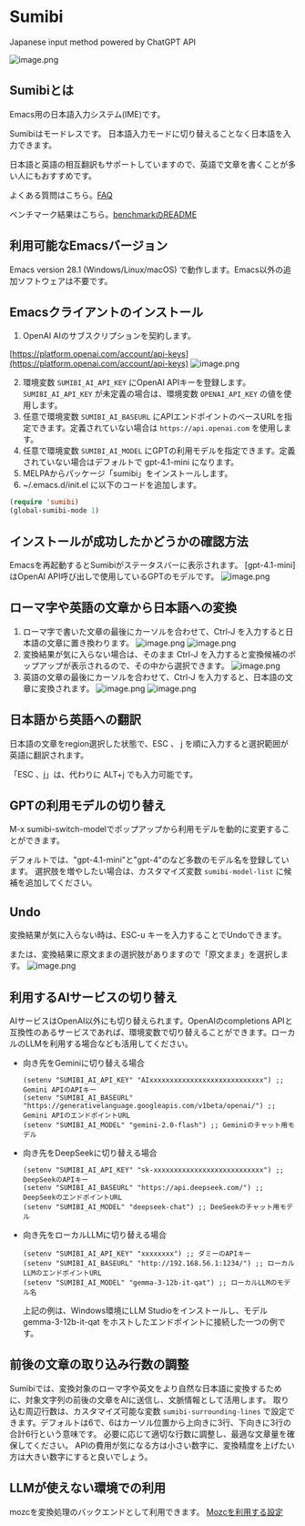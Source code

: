 # Sumibi

Japanese input method powered by ChatGPT API

![image.png](./images/sumibi_image.jpg)

## Sumibiとは

Emacs用の日本語入力システム(IME)です。

Sumibiはモードレスです。
日本語入力モードに切り替えることなく日本語を入力できます。

日本語と英語の相互翻訳もサポートしていますので、英語で文章を書くことが多い人にもおすすめです。

よくある質問はこちら。[FAQ](FAQ.md)

ベンチマーク結果はこちら。[benchmarkのREADME](benchmark/README.md)

## 利用可能なEmacsバージョン

Emacs version 28.1 (Windows/Linux/macOS) で動作します。Emacs以外の追加ソフトウェアは不要です。

## Emacsクライアントのインストール

1. OpenAI AIのサブスクリプションを契約します。

[https://platform.openai.com/account/api-keys](https://platform.openai.com/account/api-keys)
![image.png](./images/img_8.png)

2. 環境変数 `SUMIBI_AI_API_KEY` にOpenAI APIキーを登録します。`SUMIBI_AI_API_KEY` が未定義の場合は、環境変数 `OPENAI_API_KEY` の値を使用します。
3. 任意で環境変数 `SUMIBI_AI_BASEURL` にAPIエンドポイントのベースURLを指定できます。定義されていない場合は `https://api.openai.com` を使用します。
3. 任意で環境変数 `SUMIBI_AI_MODEL` にGPTの利用モデルを指定できます。定義されていない場合はデフォルトで gpt-4.1-mini になります。
4. MELPAからパッケージ「sumibi」をインストールします。
5. \~/.emacs.d/init.el に以下のコードを追加します。

```lisp
(require 'sumibi)
(global-sumibi-mode 1)
```

## インストールが成功したかどうかの確認方法

Emacsを再起動するとSumibiがステータスバーに表示されます。
[gpt-4.1-mini] はOpenAI API呼び出しで使用しているGPTのモデルです。
![image.png](./images/img_9.png)

## ローマ字や英語の文章から日本語への変換

1. ローマ字で書いた文章の最後にカーソルを合わせて、Ctrl-J を入力すると日本語の文章に置き換わります。
    ![image.png](./images/img_15.png)
    ![image.png](./images/img_16.png)
2. 変換結果が気に入らない場合は、そのまま Ctrl-J を入力すると変換候補のポップアップが表示されるので、その中から選択できます。
    ![image.png](./images/img_11.png)
3. 英語の文章の最後にカーソルを合わせて、Ctrl-J を入力すると、日本語の文章に変換されます。
    ![image.png](./images/img_13.png)
    ![image.png](./images/img_14.png)

## 日本語から英語への翻訳

日本語の文章をregion選択した状態で、ESC 、 j を順に入力すると選択範囲が英語に翻訳されます。

「ESC 、j」は、代わりに ALT+j でも入力可能です。

## GPTの利用モデルの切り替え

M-x sumibi-switch-modelでポップアップから利用モデルを動的に変更することができます。

デフォルトでは、"gpt-4.1-mini"と"gpt-4"のなど多数のモデル名を登録しています。
選択肢を増やしたい場合は、カスタマイズ変数 `sumibi-model-list` に候補を追加してください。

## Undo

変換結果が気に入らない時は、ESC-u キーを入力することでUndoできます。

または、変換結果に原文ままの選択肢がありますので「原文まま」を選択します。
![image.png](./images/img_10.png)

## 利用するAIサービスの切り替え

AIサービスはOpenAI以外にも切り替えられます。OpenAIのcompletions APIと互換性のあるサービスであれば、環境変数で切り替えることができます。ローカルのLLMを利用する場合なども活用してください。

- 向き先をGeminiに切り替える場合

    ```
    (setenv "SUMIBI_AI_API_KEY" "AIxxxxxxxxxxxxxxxxxxxxxxxxxxxx") ;; Gemini APIのAPIキー
    (setenv "SUMIBI_AI_BASEURL" "https://generativelanguage.googleapis.com/v1beta/openai/") ;; Gemini APIのエンドポイントURL
    (setenv "SUMIBI_AI_MODEL" "gemini-2.0-flash") ;; Geminiのチャット用モデル
    ```

- 向き先をDeepSeekに切り替える場合

    ```
    (setenv "SUMIBI_AI_API_KEY" "sk-xxxxxxxxxxxxxxxxxxxxxxxxxxx") ;; DeepSeekのAPIキー
    (setenv "SUMIBI_AI_BASEURL" "https://api.deepseek.com/") ;; DeepSeekのエンドポイントURL
    (setenv "SUMIBI_AI_MODEL" "deepseek-chat") ;; DeeSeekのチャット用モデル
    ```

- 向き先をローカルLLMに切り替える場合


    ```
    (setenv "SUMIBI_AI_API_KEY" "xxxxxxxx") ;; ダミーのAPIキー
    (setenv "SUMIBI_AI_BASEURL" "http://192.168.56.1:1234/") ;; ローカルLLMのエンドポイントURL
    (setenv "SUMIBI_AI_MODEL" "gemma-3-12b-it-qat") ;; ローカルLLMのモデル名
    ```

    上記の例は、Windows環境にLLM Studioをインストールし、モデル gemma-3-12b-it-qat をホストしたエンドポイントに接続した一つの例です。

## 前後の文章の取り込み行数の調整

Sumibiでは、変換対象のローマ字や英文をより自然な日本語に変換するために、対象文字列の前後の文章をAIに送信し、文脈情報として活用します。
取り込む周辺行数は、カスタマイズ可能な変数 `sumibi-surrounding-lines` で設定できます。デフォルトは6で、6はカーソル位置から上向きに3行、下向きに3行の合計6行という意味です。
必要に応じて適切な行数に調整し、最適な文章量を確保してください。
APIの費用が気になる方は小さい数字に、変換精度を上げたい方は大きい数字にすると良いでしょう。

## LLMが使えない環境での利用

mozcを変換処理のバックエンドとして利用できます。
[Mozcを利用する設定](MOZC.md)
